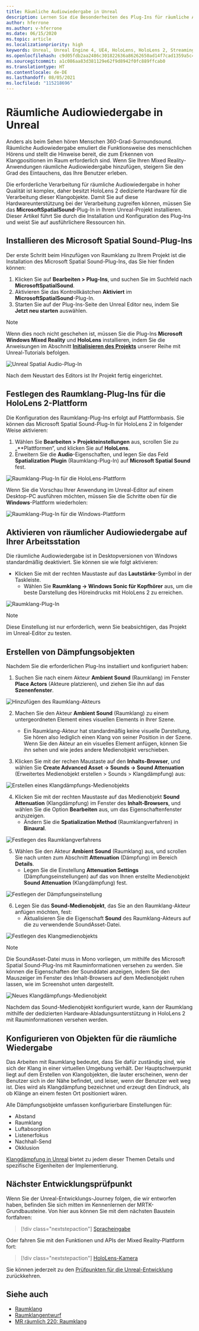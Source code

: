 ```yaml
---
title: Räumliche Audiowiedergabe in Unreal
description: Lernen Sie die Besonderheiten des Plug-Ins für räumliche Audiowiedergabe für Unreal-Mixed Reality-Anwendungen für HoloLens-Geräte kennen.
author: hferrone
ms.author: v-hferrone
ms.date: 06/15/2020
ms.topic: article
ms.localizationpriority: high
keywords: Unreal, Unreal Engine 4, UE4, HoloLens, HoloLens 2, Streaming, Remoting, Mixed Reality, Entwicklung, erste Schritte, Features, neues Projekt, Emulator, Dokumentation, Leitfäden, Features, Hologramme, Spieleentwicklung, Mixed Reality-Headset, Windows Mixed Reality-Headset, Virtual Reality-Headset, räumliche Audiowiedergabe
ms.openlocfilehash: c9d05fdb2aa2486c301822636a86262650ad14f7cad1359a5c4b564bf324204e
ms.sourcegitcommit: a1c086aa83d381129e62f9d8942f0fc889ffcab0
ms.translationtype: HT
ms.contentlocale: de-DE
ms.lasthandoff: 08/05/2021
ms.locfileid: "115218696"
---
```

# <a name="spatial-audio-in-unreal"></a>Räumliche Audiowiedergabe in Unreal

Anders als beim Sehen hören Menschen 360-Grad-Surroundsound. Räumliche Audiowiedergabe emuliert die Funktionsweise des menschlichen Hörens und stellt die Hinweise bereit, die zum Erkennen von Klangpositionen im Raum erforderlich sind. Wenn Sie Ihren Mixed Reality-Anwendungen räumliche Audiowiedergabe hinzufügen, steigern Sie den Grad des Eintauchens, das Ihre Benutzer erleben.  

Die erforderliche Verarbeitung für räumliche Audiowiedergabe in hoher Qualität ist komplex, daher besitzt HoloLens 2 dedizierte Hardware für die Verarbeitung dieser Klangobjekte.  Damit Sie auf diese Hardwareunterstützung bei der Verarbeitung zugreifen können, müssen Sie das **MicrosoftSpatialSound**-Plug-In in Ihrem Unreal-Projekt installieren. Dieser Artikel führt Sie durch die Installation und Konfiguration des Plug-Ins und weist Sie auf ausführlichere Ressourcen hin.

## <a name="installing-the-microsoft-spatial-sound-plugin"></a>Installieren des Microsoft Spatial Sound-Plug-Ins

Der erste Schritt beim Hinzufügen von Raumklang zu Ihrem Projekt ist die Installation des Microsoft Spatial Sound-Plug-Ins, das Sie hier finden können:

1. Klicken Sie auf **Bearbeiten > Plug-Ins**, und suchen Sie im Suchfeld nach **MicrosoftSpatialSound**.
2. Aktivieren Sie das Kontrollkästchen **Aktiviert** im **MicrosoftSpatialSound**-Plug-In.
3. Starten Sie auf der Plug-Ins-Seite den Unreal Editor neu, indem Sie **Jetzt neu starten** auswählen.

> [!NOTE]
> Wenn dies noch nicht geschehen ist, müssen Sie die Plug-Ins **Microsoft Windows Mixed Reality** und **HoloLens** installieren, indem Sie die Anweisungen im Abschnitt **[Initialisieren des Projekts](tutorials/unreal-uxt-ch2.md)** unserer Reihe mit Unreal-Tutorials befolgen.

![Unreal Spatial Audio-Plug-In](images/unreal-spatial-audio-img-01.png)

Nach dem Neustart des Editors ist Ihr Projekt fertig eingerichtet.

## <a name="setting-the-spatialization-plugin-for-hololens-2-platform"></a>Festlegen des Raumklang-Plug-Ins für die HoloLens 2-Plattform

Die Konfiguration des Raumklang-Plug-Ins erfolgt auf Plattformbasis.  Sie können das Microsoft Spatial Sound-Plug-In für HoloLens 2 in folgender Weise aktivieren:
1. Wählen Sie **Bearbeiten > Projekteinstellungen** aus, scrollen Sie zu „**Plattformen“, und klicken Sie auf **HoloLens**.
2. Erweitern Sie die **Audio**-Eigenschaften, und legen Sie das Feld **Spatialization Plugin** (Raumklang-Plug-In) auf **Microsoft Spatial Sound** fest.

![Raumklang-Plug-In für die HoloLens-Plattform](images/unreal-spatial-audio-img-02.png)

Wenn Sie die Vorschau Ihrer Anwendung im Unreal-Editor auf einem Desktop-PC ausführen möchten, müssen Sie die Schritte oben für die **Windows**-Plattform wiederholen:

![Raumklang-Plug-In für die Windows-Plattform](images/unreal-spatial-audio-img-05.png)

## <a name="enabling-spatial-audio-on-your-workstation"></a>Aktivieren von räumlicher Audiowiedergabe auf Ihrer Arbeitsstation

Die räumliche Audiowiedergabe ist in Desktopversionen von Windows standardmäßig deaktiviert. Sie können sie wie folgt aktivieren:
* Klicken Sie mit der rechten Maustaste auf das **Lautstärke**-Symbol in der Taskleiste.
    + Wählen Sie **Raumklang -> Windows Sonic für Kopfhörer** aus, um die beste Darstellung des Höreindrucks mit HoloLens 2 zu erreichen.

![Raumklang-Plug-In](images/unreal-spatial-audio-img-04.png)

> [!NOTE]
>Diese Einstellung ist nur erforderlich, wenn Sie beabsichtigen, das Projekt im Unreal-Editor zu testen.

## <a name="creating-attenuation-objects"></a>Erstellen von Dämpfungsobjekten

Nachdem Sie die erforderlichen Plug-Ins installiert und konfiguriert haben:
1. Suchen Sie nach einem Akteur **Ambient Sound** (Raumklang) im Fenster **Place Actors** (Akteure platzieren), und ziehen Sie ihn auf das **Szenenfenster**.

![Hinzufügen des Raumklang-Akteurs](images/unreal-spatial-audio-img-07.png)

2. Machen Sie den Akteur **Ambient Sound** (Raumklang) zu einem untergeordneten Element eines visuellen Elements in Ihrer Szene.
    * Ein Raumklang-Akteur hat standardmäßig keine visuelle Darstellung, Sie hören also lediglich einen Klang von seiner Position in der Szene. Wenn Sie den Akteur an ein visuelles Element anfügen, können Sie ihn sehen und wie jedes andere Medienobjekt verschieben.

3.  Klicken Sie mit der rechen Maustaste auf den **Inhalts-Browser**, und wählen Sie **Create Advanced Asset -> Sounds -> Sound Attenuation** (Erweitertes Medienobjekt erstellen > Sounds > Klangdämpfung) aus:

![Erstellen eines Klangdämpfungs-Medienobjekts](images/unreal-spatial-audio-img-06.png)

4. Klicken Sie mit der rechten Maustaste auf das Medienobjekt **Sound Attenuation** (Klangdämpfung) im Fenster des **Inhalt-Browsers**, und wählen Sie die Option **Bearbeiten** aus, um das Eigenschaftenfenster anzuzeigen.
    * Ändern Sie die **Spatialization Method** (Raumklangverfahren) in **Binaural**.

![Festlegen des Raumklangverfahrens](images/unreal-spatial-audio-img-03.png)

5. Wählen Sie den Akteur **Ambient Sound** (Raumklang) aus, und scrollen Sie nach unten zum Abschnitt **Attenuation** (Dämpfung) im Bereich **Details**.
    * Legen Sie die Einstellung **Attenuation Settings** (Dämpfungseinstellungen) auf das von Ihnen erstellte Medienobjekt **Sound Attenuation** (Klangdämpfung) fest.

![Festlegen der Dämpfungseinstellung](images/unreal-spatial-audio-img-08.png)

6. Legen Sie das **Sound-Medienobjekt**, das Sie an den Raumklang-Akteur anfügen möchten, fest:
    * Aktualisieren Sie die Eigenschaft **Sound** des Raumklang-Akteurs auf die zu verwendende SoundAsset-Datei.

![Festlegen des Klangmedienobjekts](images/unreal-spatial-audio-img-09.png)

> [!NOTE]
> Die SoundAsset-Datei muss in Mono vorliegen, um mithilfe des Microsoft Spatial Sound-Plug-Ins mit Rauminformationen versehen zu werden. Sie können die Eigenschaften der Sounddatei anzeigen, indem Sie den Mauszeiger im Fenster des Inhalt-Browsers auf dem Medienobjekt ruhen lassen, wie im Screenshot unten dargestellt.

![Neues Klangdämpfungs-Medienobjekt](images/unreal-spatial-audio-img-10.png)

Nachdem das Sound-Medienobjekt konfiguriert wurde, kann der Raumklang mithilfe der dedizierten Hardware-Abladungsunterstützung in HoloLens 2 mit Rauminformationen versehen werden.

## <a name="configuring-objects-for-spatialization"></a>Konfigurieren von Objekten für die räumliche Wiedergabe

Das Arbeiten mit Raumklang bedeutet, dass Sie dafür zuständig sind, wie sich der Klang in einer virtuellen Umgebung verhält. Der Hauptschwerpunkt liegt auf dem Erstellen von Klangobjekten, die lauter erscheinen, wenn der Benutzer sich in der Nähe befindet, und leiser, wenn der Benutzer weit weg ist. Dies wird als Klangdämpfung bezeichnet und erzeugt den Eindruck, als ob Klänge an einem festen Ort positioniert wären.

Alle Dämpfungsobjekte umfassen konfigurierbare Einstellungen für:
* Abstand
* Raumklang
* Luftabsorption
* Listenerfokus
* Nachhall-Send
* Okklusion

[Klangdämpfung in Unreal](https://docs.unrealengine.com/Engine/Audio/DistanceModelAttenuation/index.html) bietet zu jedem dieser Themen Details und spezifische Eigenheiten der Implementierung.

## <a name="next-development-checkpoint"></a>Nächster Entwicklungsprüfpunkt

Wenn Sie der Unreal-Entwicklungs-Journey folgen, die wir entworfen haben, befinden Sie sich mitten im Kennenlernen der MRTK-Grundbausteine. Von hier aus können Sie mit dem nächsten Baustein fortfahren:

> [!div class="nextstepaction"]
> [Spracheingabe](unreal-voice-input.md)

Oder fahren Sie mit den Funktionen und APIs der Mixed Reality-Plattform fort:

> [!div class="nextstepaction"]
> [HoloLens-Kamera](unreal-hololens-camera.md)

Sie können jederzeit zu den [Prüfpunkten für die Unreal-Entwicklung](unreal-development-overview.md#2-core-building-blocks) zurückkehren.


## <a name="see-also"></a>Siehe auch
* [Raumklang](/windows/mixed-reality/spatial-sound)
* [Raumklangentwurf](/windows/mixed-reality/spatial-sound-design)
* [MR räumlich 220: Raumklang](/windows/mixed-reality/holograms-220)